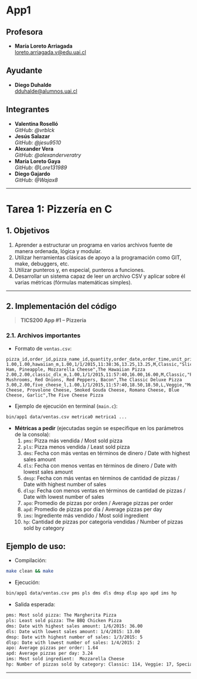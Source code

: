 # App1

## **Profesora**
- **María Loreto Arriagada** <br>
  <loreto.arriagada.v@edu.uai.cl>

## **Ayudante**
- **Diego Duhalde** <br>
  <dduhalde@alumnos.uai.cl>

## **Integrantes**  
- **Valentina Roselló**  
  *GitHub: @vrblck*
- **Jesús Salazar**  
  *GitHub: @jesu9510*  
- **Alexander Vera**  
  *GitHub: @alexanderveratry*  
- **María Loreto Gaya**  
  *GitHub: @Lore131989*  
- **Diego Gajardo**  
  *GitHub: @Wajax8*
---

# **Tarea 1: Pizzería en C**

## 1. Objetivos

1. Aprender a estructurar un programa en varios archivos fuente de manera ordenada, lógica y modular.  
2. Utilizar herramientas clásicas de apoyo a la programación como GIT, make, debuggers, etc.  
3. Utilizar punteros y, en especial, punteros a funciones.  
4. Desarrollar un sistema capaz de leer un archivo CSV y aplicar sobre él varias métricas (fórmulas matemáticas simples).

---

## 2. Implementación del código

> **TICS200 App #1 – Pizzería**

### 2.1. Archivos importantes
- Formato de `ventas.csv`:  
```
pizza_id,order_id,pizza_name_id,quantity,order_date,order_time,unit_price,total_price,pizza_size,pizza_category,pizza_ingredients,pizza_name
1.00,1.00,hawaiian_m,1.00,1/1/2015,11:38:36,13.25,13.25,M,Classic,"Sliced Ham, Pineapple, Mozzarella Cheese",The Hawaiian Pizza
2.00,2.00,classic_dlx_m,1.00,1/1/2015,11:57:40,16.00,16.00,M,Classic,"Pepperoni, Mushrooms, Red Onions, Red Peppers, Bacon",The Classic Deluxe Pizza
3.00,2.00,five_cheese_l,1.00,1/1/2015,11:57:40,18.50,18.50,L,Veggie,"Mozzarella Cheese, Provolone Cheese, Smoked Gouda Cheese, Romano Cheese, Blue Cheese, Garlic",The Five Cheese Pizza
  ```
 
- Ejemplo de ejecución en terminal (`main.c`):  
```bash
bin/app1 data/ventas.csv metrica0 metrica1 ...
```

- **Métricas a pedir** (ejecutadas según se especifique en los parámetros de la consola):
  1. `pms`: Pizza más vendida / Most sold pizza 
  2. `pls`: Pizza menos vendida / Least sold pizza 
  3. `dms`: Fecha con más ventas en términos de dinero / Date with highest sales amount  
  4. `dls`: Fecha con menos ventas en términos de dinero / Date with lowest sales amount  
  5. `dmsp`: Fecha con más ventas en términos de cantidad de pizzas / Date with highest number of sales  
  6. `dlsp`: Fecha con menos ventas en términos de cantidad de pizzas / Date with lowest number of sales
  7. `apo`: Promedio de pizzas por orden / Average pizzas per order
  8. `apd`: Promedio de pizzas por día / Average pizzas per day
  9. `ims`: Ingrediente más vendido / Most sold ingredient
  10. `hp`: Cantidad de pizzas por categoría vendidas / Number of pizzas sold by category

## Ejemplo de uso:
- Compilación:
```bash
make clean && make
```

- Ejecución:
```bash
bin/app1 data/ventas.csv pms pls dms dls dmsp dlsp apo apd ims hp
```

- Salida esperada:
```bash
pms: Most sold pizza: The Margherita Pizza
pls: Least sold pizza: The BBQ Chicken Pizza
dms: Date with highest sales amount: 1/6/2015: 36.00
dls: Date with lowest sales amount: 1/4/2015: 13.00
dmsp: Date with highest number of sales: 1/3/2015: 5
dlsp: Date with lowest number of sales: 1/4/2015: 2
apo: Average pizzas per order: 1.64
apd: Average pizzas per day: 3.24
ims: Most sold ingredient:  Mozzarella Cheese
hp: Number of pizzas sold by category: Classic: 114, Veggie: 17, Specialty: 31, Other: 0
```
---